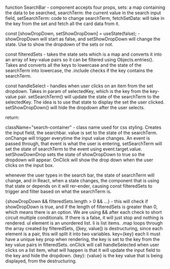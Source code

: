 function SearchBar - component accepts four props, sets: a map containing the data to be searched, searchTerm: the current value in the search input field, setSearchTerm: code to change searchTerm, fetchSetData: will take in the key from the set and fetch all the card data from it. 

const [showDropDown, setShowDropDown] = useState(false); - showDropDown will start as false, and setShowDropDown will change the state. Use to show the dropdown of the sets or not.

const filteredSets - takes the state sets which is a map and converts it into an array of key-value pairs so it can be filtered using Objects.entries(). Takes and converts all the keys to lowercase and the state of the searchTerm into lowercase, the .include checks if the key contains the searchTerm. 

const handleSelect - handles when user clicks on an item from the set dropdown. Takes in param of selectedKey, which is the key from the key-value pair. setSearchTerm() will update the state of the searchTerm to the selectedKey. The idea is to use that state to display the set the user clicked. setShowDropDown() will hide the dropdown after the user selects. 

return: 

className="search-container" - class name used for css styling. 
Creates the input field, the searchbar. 
value is set to the state of the searchTerm.
onChange will trigger everytime the input value changes. An event is passed through, that event is what the user is entering, setSearchTerm will set the state of searchTerm to the event using event.target.value. setShowDownDrop sets the state of showDropDown to true so the dropdown will appear. OnClick will show the drop down when the user clicks on the input box. 

whenever the user types in the search bar, the state of searchTerm will change, and in React, when a state changes, the component that is using that state or depends on it will rer-ender, causing const filteredSets to trigger and filter based on what the searchTerm is.

{showDropDown && filteredSets.length > 0 && ...} - this will check if showDropDown is true, and if the length of filteredSets is greater than 0, which means there is an option. We are using && after each check to short circuit multiple conditionals. If there is a false, it will just stop and nothing is rendered. ul element is an unordered list. li is list items. .map loops through the array created by filteredSets, ([key, value]) is destructuring, since each element is a pair, this will split it into two variables. key={key} each li must have a unique key prop when rendering, the key is set to the key from the key value pairs in filteredSets. onClick will call handleSelected when user clicks on a list item, what will happen is that it will update the input field to the key and hide the dropdown. {key}: {value} is the key value that is being displayed, from the destructuring. 

